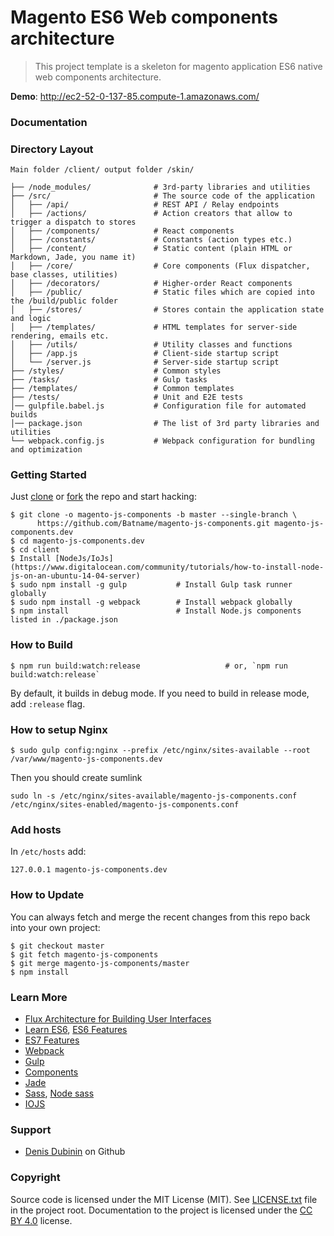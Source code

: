 # Magento ES6 Web components architecture

> This project template is a skeleton for
> magento application ES6 native web components architecture.

**Demo**: http://ec2-52-0-137-85.compute-1.amazonaws.com/

### Documentation

### Directory Layout

```
Main folder /client/ output folder /skin/

├── /node_modules/              # 3rd-party libraries and utilities
├── /src/                       # The source code of the application
│   ├── /api/                   # REST API / Relay endpoints
│   ├── /actions/               # Action creators that allow to trigger a dispatch to stores
│   ├── /components/            # React components
│   ├── /constants/             # Constants (action types etc.)
│   ├── /content/               # Static content (plain HTML or Markdown, Jade, you name it)
│   ├── /core/                  # Core components (Flux dispatcher, base classes, utilities)
│   ├── /decorators/            # Higher-order React components
│   ├── /public/                # Static files which are copied into the /build/public folder
│   ├── /stores/                # Stores contain the application state and logic
│   ├── /templates/             # HTML templates for server-side rendering, emails etc.
│   ├── /utils/                 # Utility classes and functions
│   ├── /app.js                 # Client-side startup script
│   └── /server.js              # Server-side startup script
├── /styles/                    # Common styles
├── /tasks/                     # Gulp tasks
├── /templates/                 # Common templates
├── /tests/                     # Unit and E2E tests
│── gulpfile.babel.js           # Configuration file for automated builds
│── package.json                # The list of 3rd party libraries and utilities
└── webpack.config.js           # Webpack configuration for bundling and optimization
```

### Getting Started

Just [clone](github-windows://openRepo/https://github.com/Batname/magento-js-components) or
[fork](https://github.com/Batname/magento-js-components/fork) the repo and start hacking:

```shell
$ git clone -o magento-js-components -b master --single-branch \
      https://github.com/Batname/magento-js-components.git magento-js-components.dev
$ cd magento-js-components.dev
$ cd client
$ Install [NodeJs/IoJs](https://www.digitalocean.com/community/tutorials/how-to-install-node-js-on-an-ubuntu-14-04-server)
$ sudo npm install -g gulp           # Install Gulp task runner globally
$ sudo npm install -g webpack        # Install webpack globally
$ npm install                        # Install Node.js components listed in ./package.json
```

### How to Build

```shell
$ npm run build:watch:release                   # or, `npm run build:watch:release`
```

By default, it builds in debug mode. If you need to build in release mode, add
`:release` flag.

### How to setup Nginx

```shell
$ sudo gulp config:nginx --prefix /etc/nginx/sites-available --root /var/www/magento-js-components.dev
```

Then you should create sumlink

```shell
sudo ln -s /etc/nginx/sites-available/magento-js-components.conf /etc/nginx/sites-enabled/magento-js-components.conf
```

### Add hosts

In `/etc/hosts` add:

```
127.0.0.1 magento-js-components.dev
```


### How to Update

You can always fetch and merge the recent changes from this repo back into
your own project:

```shell
$ git checkout master
$ git fetch magento-js-components
$ git merge magento-js-components/master
$ npm install
```

### Learn More

 * [Flux Architecture for Building User Interfaces](http://facebook.github.io/flux/)
 * [Learn ES6](https://babeljs.io/docs/learn-es6/), [ES6 Features](https://github.com/lukehoban/es6features#readme)
 * [ES7 Features](https://github.com/hemanth/es7-features)
 * [Webpack](http://webpack.github.io/docs/)
 * [Gulp](https://github.com/gulpjs/gulp/blob/master/docs/getting-started.md)
 * [Components](https://learn.javascript.ru/widgets-structure)
 * [Jade](http://jade-lang.com/)
 * [Sass](http://sass-lang.com/), [Node sass](https://www.npmjs.com/package/node-sass)
 * [IOJS](https://iojs.org/)

### Support

 * [Denis Dubinin](https://github.com/Batname) on Github

### Copyright

Source code is licensed under the MIT License (MIT). See [LICENSE.txt](./LICENSE.txt)
file in the project root. Documentation to the project is licensed under the
[CC BY 4.0](http://creativecommons.org/licenses/by/4.0/) license.
